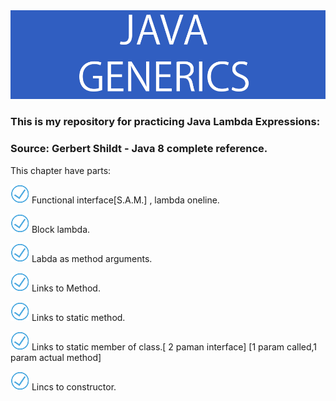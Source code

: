 <div id="header" >
  <img src="https://github.com/Javac-g/Generics_practice/blob/master/generics.png?raw=true"/>
</div>

### This is my repository for practicing  Java Lambda Expressions:
### Source: Gerbert Shildt - Java 8 complete reference.
                                                                                                                                
This chapter have parts:
                                                                                                                                
<img src="https://github.com/Javac-g/Generics_practice/blob/master/pngwing.com%20(1).png"/> Functional interface[S.A.M.] , lambda oneline.

<img src="https://github.com/Javac-g/Generics_practice/blob/master/pngwing.com%20(1).png"/> Block lambda.

<img src="https://github.com/Javac-g/Generics_practice/blob/master/pngwing.com%20(1).png"/> Labda as method arguments.

<img src="https://github.com/Javac-g/Generics_practice/blob/master/pngwing.com%20(1).png"/> Links to Method.

<img src="https://github.com/Javac-g/Generics_practice/blob/master/pngwing.com%20(1).png"/> Links to static method.

<img src="https://github.com/Javac-g/Generics_practice/blob/master/pngwing.com%20(1).png"/> Links to static member of class.[ 2 paman interface] [1 param called,1 param actual method]

<img src="https://github.com/Javac-g/Generics_practice/blob/master/pngwing.com%20(1).png"/> Lincs to constructor.




